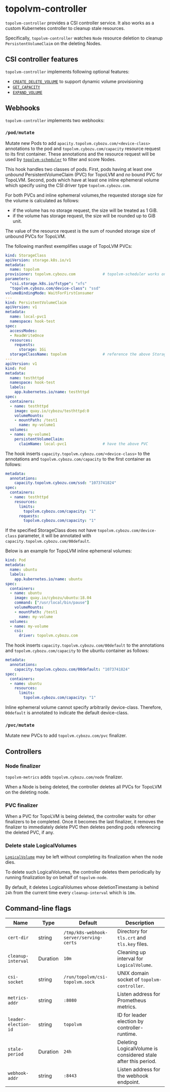 topolvm-controller
==================

`topolvm-controller` provides a CSI controller service.  It also works as
a custom Kubernetes controller to cleanup stale resources.

Specifically, `topolvm-controller` watches `Node` resource deletion to
cleanup `PersistentVolumeClaim` on the deleting Nodes.

CSI controller features
-----------------------

`topolvm-controller` implements following optional features:

- [`CREATE_DELETE_VOLUME`](https://github.com/container-storage-interface/spec/blob/v1.1.0/spec.md#createvolume) to support dynamic volume provisioning
- [`GET_CAPACITY`](https://github.com/container-storage-interface/spec/blob/v1.1.0/spec.md#getcapacity)
- [`EXPAND_VOLUME`](https://github.com/container-storage-interface/spec/blob/v1.1.0/spec.md#controllerexpandvolume)

Webhooks
--------

`topolvm-controller` implements two webhooks:

### `/pod/mutate`

Mutate new Pods to add `apacity.topolvm.cybozu.com/<device-class>` annotations to the pod
and `topolvm.cybozu.com/capacity` resource request to its first container.
These annotations and the resource request will be used by
[`topolvm-scheduler`](./topolvm-scheduler.md) to filter and score Nodes.

This hook handles two classes of pods. First, pods having at least one _unbound_
PersistentVolumeClaim (PVC) for TopoLVM and _no_ bound PVC for TopoLVM. Second,
pods which have at least one inline ephemeral volume which specify using the CSI driver
type `topolvm.cybozu.com`.

For both PVCs and inline ephemeral volumes,the requested storage size for the
volume is calculated as follows:
- if the volume has no storage request, the size will be treated as 1 GiB.
- if the volume has storage request, the size will be rounded up to GiB unit.

The value of the resource request is the sum of rounded storage size
of unbound PVCs for TopoLVM.

The following manifest exemplifies usage of TopoLVM PVCs:

```yaml
kind: StorageClass
apiVersion: storage.k8s.io/v1
metadata:
  name: topolvm
provisioner: topolvm.cybozu.com            # topolvm-scheduler works only for StorageClass with this provisioner.
parameters:
  "csi.storage.k8s.io/fstype": "xfs"
  "topolvm.cybozu.com/device-class": "ssd"
volumeBindingMode: WaitForFirstConsumer
---
kind: PersistentVolumeClaim
apiVersion: v1
metadata:
  name: local-pvc1
  namespace: hook-test
spec:
  accessModes:
  - ReadWriteOnce
  resources:
    requests:
      storage: 1Gi
  storageClassName: topolvm                # reference the above StorageClass
---
apiVersion: v1
kind: Pod
metadata:
  name: testhttpd
  namespace: hook-test
  labels:
    app.kubernetes.io/name: testhttpd
spec:
  containers:
  - name: testhttpd
    image: quay.io/cybozu/testhttpd:0
    volumeMounts:
    - mountPath: /test1
      name: my-volume1
  volumes:
  - name: my-volume1
    persistentVolumeClaim:
      claimName: local-pvc1                # have the above PVC
```

The hook inserts `capacity.topolvm.cybozu.com/<device-class>` to the annotations
and `topolvm.cybozu.com/capacity` to the first container as follows:

```yaml
metadata:
  annotations:
    capacity.topolvm.cybozu.com/ssd: "1073741824"
spec:
  containers:
  - name: testhttpd
    resources:
      limits:
        topolvm.cybozu.com/capacity: "1"
      requests:
        topolvm.cybozu.com/capacity: "1"
```

If the specified StorageClass does not have `topolvm.cybozu.com/device-class` parameter,
it will be annotated with `capacity.topolvm.cybozu.com/00default`.

Below is an example for TopoLVM inline ephemeral volumes:

```yaml
kind: Pod
metadata:
  name: ubuntu
  labels:
    app.kubernetes.io/name: ubuntu
spec:
  containers:
  - name: ubuntu
    image: quay.io/cybozu/ubuntu:18.04
    command: ["/usr/local/bin/pause"]
    volumeMounts:
    - mountPath: /test1
      name: my-volume
  volumes:
  - name: my-volume
    csi:
      driver: topolvm.cybozu.com
```

The hook inserts `capacity.topolvm.cybozu.com/00default` to the annotations and
`topolvm.cybozu.com/capacity` to the ubuntu container as follows:

```yaml
metadata:
  annotations:
    capacity.topolvm.cybozu.com/00default: "1073741824"
spec:
  containers:
  - name: ubuntu
    resources:
      limits:
        topolvm.cybozu.com/capacity: "1"
```

Inline ephemeral volume cannot specify arbitrarily device-class.
Therefore, `00default` is annotated to indicate the default device-class.

### `/pvc/mutate`

Mutate new PVCs to add `topolvm.cybozu.com/pvc` finalizer.

Controllers
-----------

### Node finalizer

`topolvm-metrics` adds `topolvm.cybozu.com/node` finalizer.

When a Node is being deleted, the controller deletes all PVCs for TopoLVM
on the deleting node.

### PVC finalizer

When a PVC for TopoLVM is being deleted, the controller waits for other
finalizers to be completed.  Once it becomes the last finalizer, it removes
the finalizer to immediately delete PVC then deletes pending pods referencing
the deleted PVC, if any.

### Delete stale LogicalVolumes

[`LogicalVolume`](./crd-logical-volume.md) may be left without completing
its finalization when the node dies.

To delete such LogicalVolumes, the controller deletes them periodically by
running finalization by on behalf of `topolvm-node`.

By default, it deletes LogicalVolumes whose deletionTimestamp is behind `24h`
from the current time every `cleanup-interval` which is `10m`.

Command-line flags
------------------

| Name                 | Type     | Default                                 | Description                                                   |
| -------------------- | -------- | --------------------------------------- | ------------------------------------------------------------- |
| `cert-dir`           | string   | `/tmp/k8s-webhook-server/serving-certs` | Directory for `tls.crt` and `tls.key` files.                  |
| `cleanup-interval`   | Duration | `10m`                                   | Cleaning up interval for `LogicalVolume`.                     |
| `csi-socket`         | string   | `/run/topolvm/csi-topolvm.sock`         | UNIX domain socket of `topolvm-controller`.                   |
| `metrics-addr`       | string   | `:8080`                                 | Listen address for Prometheus metrics.                        |
| `leader-election-id` | string   | `topolvm`                               | ID for leader election by controller-runtime.                 |
| `stale-period`       | Duration | `24h`                                   | Deleting LogicalVolume is considered stale after this period. |
| `webhook-addr`       | string   | `:8443`                                 | Listen address for the webhook endpoint.                      |
